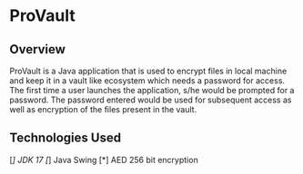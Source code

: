 # ProVault
## Overview
ProVault is a Java application that is used to encrypt files in local machine and keep it in a vault like ecosystem which needs a password for access.
The first time a user launches the application, s/he would be prompted for a password. The password entered would be used for subsequent access as well as encryption of the files present in the vault.
## Technologies Used
[*] JDK 17
[*] Java Swing
[*] AED 256 bit encryption

